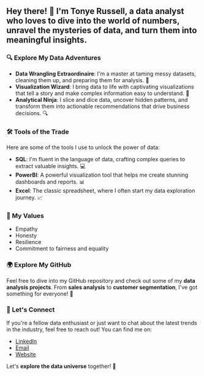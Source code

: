 ## Hey there! 👋 I'm **Tonye Russell**, a **data analyst** who loves to dive into the world of numbers, unravel the mysteries of data, and turn them into **meaningful insights**.

### 🔍 Explore My Data Adventures

- **Data Wrangling Extraordinaire**: I'm a master at taming messy datasets, cleaning them up, and preparing them for analysis. 🧹
- **Visualization Wizard**: I bring data to life with captivating visualizations that tell a story and make complex information easy to understand. 🎨
- **Analytical Ninja**: I slice and dice data, uncover hidden patterns, and transform them into actionable recommendations that drive business decisions. 🔍

### 🛠️ Tools of the Trade

Here are some of the tools I use to unlock the power of data:

- **SQL**: I'm fluent in the language of data, crafting complex queries to extract valuable insights. 💻
- **PowerBI**: A powerful visualization tool that helps me create stunning dashboards and reports. 📊
- **Excel**: The classic spreadsheet, where I often start my data exploration journey. 📈

### 💎 My Values
- Empathy 
- Honesty 
- Resilience 
- Commitment to fairness and equality 

### 🌍 Explore My GitHub

Feel free to dive into my GitHub repository and check out some of my **data analysis projects**. From **sales analysis** to **customer segmentation**, I've got something for everyone! 🚀

### 🤝 Let's Connect

If you're a fellow data enthusiast or just want to chat about the latest trends in the industry, feel free to reach out! You can find me on:

- [LinkedIn](www.linkedin.com/in/sotonyebiebele)
- [Email](mailto:tonyerussell1@gmail.com)
- [Website](https://bit.ly/sotonyebiebele)

Let's **explore the data universe** together! 🌌



<!--
**tonyerussell/tonyerussell** is a ✨ _special_ ✨ repository because its `README.md` (this file) appears on your GitHub profile.

Here are some ideas to get you started:

- 🔭 I’m currently working on ...
- 🌱 I’m currently learning ...
- 👯 I’m looking to collaborate on ...
- 🤔 I’m looking for help with ...
- 💬 Ask me about ...
- 📫 How to reach me: ...
- 😄 Pronouns: ...
- ⚡ Fun fact: ...
-->
